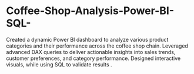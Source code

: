 # Coffee-Shop-Analysis-Power-BI-SQL-
Created a dynamic Power BI dashboard to analyze various product categories and their performance across the coffee shop chain. Leveraged advanced DAX queries to deliver actionable insights into sales trends, customer preferences, and category performance. Designed interactive visuals, while using SQL to validate results .
